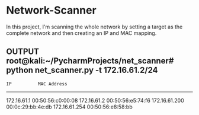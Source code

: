 # Network-Scanner
In this project, I'm scanning the whole network by setting a target as the complete network and then creating an IP and MAC mapping.

OUTPUT
root@kali:~/PycharmProjects/net_scanner# python net_scanner.py -t 172.16.61.2/24
---------------------------------------------------------
    IP			MAC Address
---------------------------------------------------------
172.16.61.1		00:50:56:c0:00:08
172.16.61.2		00:50:56:e5:74:f6
172.16.61.200		00:0c:29:bb:4e:db
172.16.61.254		00:50:56:e8:58:bb
